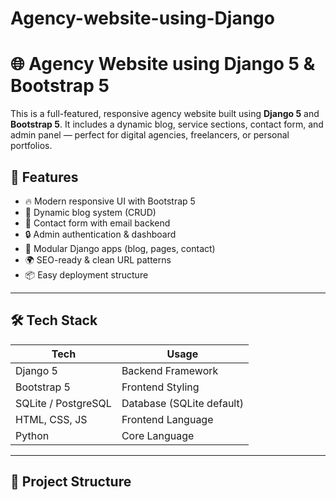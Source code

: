 # Agency-website-using-Django
# 🌐 Agency Website using Django 5 & Bootstrap 5

This is a full-featured, responsive agency website built using **Django 5** and **Bootstrap 5**. It includes a dynamic blog, service sections, contact form, and admin panel — perfect for digital agencies, freelancers, or personal portfolios.

## 🚀 Features

- 🔥 Modern responsive UI with Bootstrap 5
- 📝 Dynamic blog system (CRUD)
- 📧 Contact form with email backend
- 🔒 Admin authentication & dashboard
- 📂 Modular Django apps (blog, pages, contact)
- 🌍 SEO-ready & clean URL patterns
- 📦 Easy deployment structure

---

## 🛠️ Tech Stack

| Tech             | Usage                      |
|------------------|----------------------------|
| Django 5         | Backend Framework          |
| Bootstrap 5      | Frontend Styling           |
| SQLite / PostgreSQL | Database (SQLite default) |
| HTML, CSS, JS    | Frontend Language          |
| Python           | Core Language              |

---

## 📁 Project Structure


